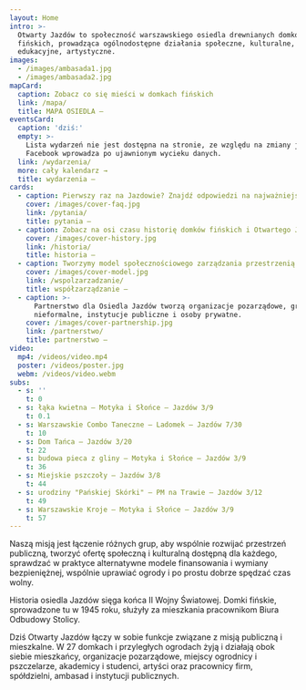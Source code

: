 ```yaml
---
layout: Home
intro: >-
  Otwarty Jazdów to społeczność warszawskiego osiedla drewnianych domków
  fińskich, prowadząca ogólnodostępne działania społeczne, kulturalne,
  edukacyjne, artystyczne.
images:
  - /images/ambasada1.jpg
  - /images/ambasada2.jpg
mapCard:
  caption: Zobacz co się mieści w domkach fińskich
  link: /mapa/
  title: MAPA OSIEDLA —
eventsCard:
  caption: 'dziś:'
  empty: >-
    Lista wydarzeń nie jest dostępna na stronie, ze względu na zmiany jakie
    Facebook wprowadza po ujawnionym wycieku danych.
  link: /wydarzenia/
  more: cały kalendarz →
  title: wydarzenia —
cards:
  - caption: Pierwszy raz na Jazdowie? Znajdź odpowiedzi na najważniejsze pytania
    cover: /images/cover-faq.jpg
    link: /pytania/
    title: pytania —
  - caption: Zobacz na osi czasu historię domków fińskich i Otwartego Jazdowa.
    cover: /images/cover-history.jpg
    link: /historia/
    title: historia —
  - caption: Tworzymy model społecznościowego zarządzania przestrzenią miejską.
    cover: /images/cover-model.jpg
    link: /wspolzarzadzanie/
    title: współzarządzanie —
  - caption: >-
      Partnerstwo dla Osiedla Jazdów tworzą organizacje pozarządowe, grupy
      nieformalne, instytucje publiczne i osoby prywatne.
    cover: /images/cover-partnership.jpg
    link: /partnerstwo/
    title: partnerstwo —
video:
  mp4: /videos/video.mp4
  poster: /videos/poster.jpg
  webm: /videos/video.webm
subs:
  - s: ''
    t: 0
  - s: łąka kwietna – Motyka i Słońce – Jazdów 3/9
    t: 0.1
  - s: Warszawskie Combo Taneczne – Ladomek – Jazdów 7/30
    t: 10
  - s: Dom Tańca – Jazdów 3/20
    t: 22
  - s: budowa pieca z gliny – Motyka i Słońce – Jazdów 3/9
    t: 36
  - s: Miejskie pszczoły – Jazdów 3/8
    t: 44
  - s: urodziny "Pańskiej Skórki" – PM na Trawie – Jazdów 3/12
    t: 49
  - s: Warszawskie Kroje – Motyka i Słońce – Jazdów 3/9
    t: 57
---
```

Naszą misją jest łączenie różnych grup, aby wspólnie rozwijać przestrzeń publiczną, tworzyć ofertę społeczną i kulturalną dostępną dla każdego, sprawdzać w praktyce alternatywne modele finansowania i wymiany bezpieniężnej, wspólnie uprawiać ogrody i po prostu dobrze spędzać czas wolny.

Historia osiedla Jazdów sięga końca II Wojny Światowej. Domki fińskie, sprowadzone tu w 1945 roku, służyły za mieszkania pracownikom Biura Odbudowy Stolicy.

Dziś Otwarty Jazdów łączy w sobie funkcje związane z misją publiczną i mieszkalne. W 27 domkach i przyległych ogrodach żyją i działają obok siebie mieszkańcy, organizacje pozarządowe, miejscy ogrodnicy i pszczelarze, akademicy i studenci, artyści oraz pracownicy firm, spółdzielni, ambasad i instytucji publicznych.
